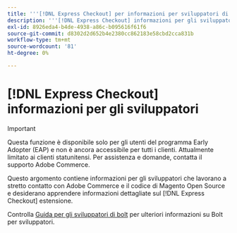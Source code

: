 ```yaml
---
title: '''[!DNL Express Checkout] per informazioni per sviluppatori di Adobe Commerce"'
description: '''[!DNL Express Checkout] informazioni per gli sviluppatori."'
exl-id: 8926eda4-b4de-4938-a86c-b095616f61f6
source-git-commit: d8302d2d652b4e2380cc862183e58cbd2cca831b
workflow-type: tm+mt
source-wordcount: '81'
ht-degree: 0%

---
```


# [!DNL Express Checkout] informazioni per gli sviluppatori

>[!IMPORTANT]
>
> Questa funzione è disponibile solo per gli utenti del programma Early Adopter (EAP) e non è ancora accessibile per tutti i clienti. Attualmente limitato ai clienti statunitensi. Per assistenza e domande, contatta il supporto Adobe Commerce.

Questo argomento contiene informazioni per gli sviluppatori che lavorano a stretto contatto con Adobe Commerce e il codice di Magento Open Source e desiderano apprendere informazioni dettagliate sul [!DNL Express Checkout] estensione.

Controlla [Guida per gli sviluppatori di bolt](https://help.bolt.com/developers/) per ulteriori informazioni su Bolt per sviluppatori.
